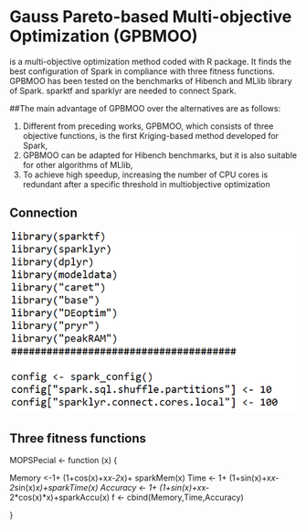 # Gauss Pareto-based Multi-objective Optimization (GPBMOO)
is a multi-objective optimization method coded with R package. It finds the best configuration of Spark in compliance with three fitness functions. GPBMOO has been tested on the benchmarks of Hibench and MLlib library of Spark. sparktf and sparklyr are needed to connect Spark.

##The main advantage of GPBMOO over the alternatives are as follows:
1. Different from preceding works, GPBMOO, which consists of three objective functions, is the first Kriging-based method developed for Spark,
2. GPBMOO can be adapted for Hibench benchmarks, but it is also suitable for other algorithms of MLlib,
3. To achieve high speedup, increasing the number of CPU cores is redundant after a specific threshold in multiobjective optimization

## Connection
![con1](https://github.com/muhammedozturk/GPBMOO/blob/main/con1.png)


## Three fitness functions
MOPSPecial <- function (x) 
{

  Memory <-1+ (1+cos(x)+x*x-2*x)+ sparkMem(x)
  Time <- 1+ (1+sin(x)+x*x-2*sin(x)*x)+sparkTime(x)
 Accuracy <- 1+ (1+sin(x)+x*x-2*cos(x)*x)+sparkAccu(x)
  f <- cbind(Memory,Time,Accuracy)

}

